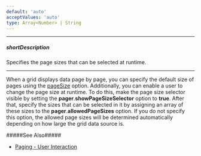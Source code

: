 ```yaml
---
default: 'auto'
acceptValues: 'auto'
type: Array<Number> | String
---
```

---
##### shortDescription
Specifies the page sizes that can be selected at runtime.

---
When a grid displays data page by page, you can specify the default size of pages using the [pageSize](/api-reference/10%20UI%20Widgets/dxDataGrid/1%20Configuration/paging/pageSize.md '/Documentation/ApiReference/UI_Widgets/dxDataGrid/Configuration/paging/#pageSize') option. Additionally, you can enable a user to change the page size at runtime. To do this, make the page size selector visible by setting the **pager**.**showPageSizeSelector** option to **true**. After that, specify the sizes that can be selected in it by assigning an array of these sizes to the **pager**.**allowedPageSizes** option. If you do not specify this option, the allowed page sizes will be determined automatically depending on how large the grid data source is.

#####See Also#####
- [Paging - User Interaction](/concepts/05%20Widgets/DataGrid/35%20Paging/10%20User%20Interaction.md '/Documentation/Guide/Widgets/DataGrid/Paging/#User_Interaction')